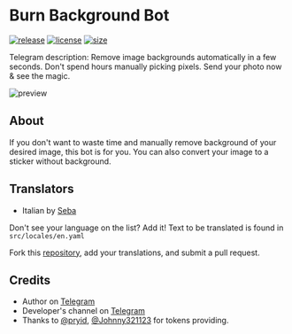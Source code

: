 # Burn Background Bot
[![release](https://img.shields.io/badge/release-v1.3.0-green.svg?style=flat)]()
[![license](https://img.shields.io/github/license/s0ftik3/random-animals)]()
[![size](https://img.shields.io/github/languages/code-size/s0ftik3/random-animals)]()

Telegram description: Remove image backgrounds automatically in a few seconds. Don't spend hours manually picking pixels. Send your photo now & see the magic.

![preview](https://i.ibb.co/dKxZf5G/preview.png)

## About
If you don't want to waste time and manually remove background of your desired image, this bot is for you. You can also convert your image to a sticker without background.

## Translators

* Italian by [Seba](https://t.me/probably_dead)

Don't see your language on the list? Add it!
Text to be translated is found in `src/locales/en.yaml`

Fork this [repository](https://github.com/s0ftik3/burnbg-bot), add your translations, and submit a pull request.

## Credits
- Author on [Telegram](https://t.me/vychs)
- Developer's channel on [Telegram](https://t.me/softik)
- Thanks to [@pryid](https://t.me/pryid), [@Johnny321123](https://t.me/Johnny321123) for tokens providing.